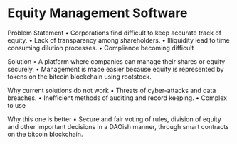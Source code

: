 # Equity Management Software

Problem Statement
    • Corporations find difficult to keep accurate track of equity.
    • Lack of transparency among shareholders.
    • Illiquidity lead to time consuming dilution processes.
    • Compliance becoming difficult

Solution
    • A platform where companies can manage their shares or equity securely.
    • Management is made easier because equity is represented by tokens on the bitcoin blockchain using rootstock.

Why current solutions do not work
    • Threats of cyber-attacks and data breaches.
    • Inefficient methods of auditing and record keeping.
    • Complex to use

Why this one is better
    • Secure and fair voting of rules, division of equity and other important decisions in a DAOish manner, through smart contracts on the bitcoin blockchain.
